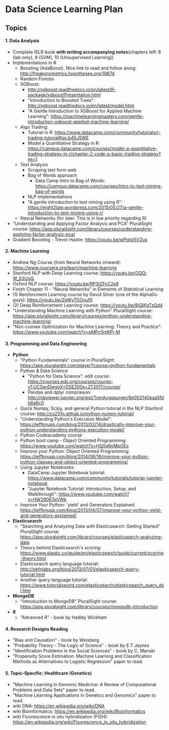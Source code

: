 # Data Science Learning Plan
## Topics

#### 1. Data Analysis
  * Complete ISLR book **with writing accompanying notes**(chapters left: 8 (lab only), 9 (SVM), 10 (Unsupervised Learning))
  * Implementations in R
    * Boosting (AdaBoost). Nice link to read and follow along: http://freakonometrics.hypotheses.org/19874
    * Random Forests
    * XGBoost: 
      * http://xgboost.readthedocs.io/en/latest/R-package/xgboostPresentation.html
      * "Introduction to Boosted Trees": http://xgboost.readthedocs.io/en/latest/model.html
      * "A Gentle Introduction to XGBoost for Applied Machine Learning": https://machinelearningmastery.com/gentle-introduction-xgboost-applied-machine-learning/ 
    * Algo Trading:
      * Tutorial in R: https://www.datacamp.com/community/tutorials/r-trading-tutorial#gs.b4SJSWE
      * Model a Quantitative Strategy in R: https://campus.datacamp.com/courses/model-a-quantitative-trading-strategy-in-r/chapter-2-code-a-basic-trading-strategy?ex=1
    * Text Analysis
      * Scraping text form web
      * Bag of Words approach
        * Data Camp Intro to Bag of Words: https://campus.datacamp.com/courses/intro-to-text-mining-bag-of-words
      * NLP implementations
      * "A gentle introduction to text mining using R": https://eight2late.wordpress.com/2015/05/27/a-gentle-introduction-to-text-mining-using-r/
    * Neural Networks (for later. This is in low priority regarding R)
  * "Understanding and Applying Factor Analysis and PCA" PluralSight course: https://app.pluralsight.com/library/courses/understanding-applying-factor-analysis-pca/
  * Gradient Boosting - Trevor Hastie: https://youtu.be/wPqtzj5VZus

#### 2. Machine Learning
  * Andrew Ng Course (from Neural Networks onward): https://www.coursera.org/learn/machine-learning
  * Stanford NLP with Deep Learning course: https://youtu.be/OQQ-W_63UgQ
  * Oxford NLP course: https://youtu.be/RP3tZFcC2e8
  * Finish Chapter 11 - "Neural Networks" in Elements of Statistical Learning
  * (1) Reinforcment Learning course by David Silver (one of the AlphaGo guys): https://youtu.be/2pWv7GOvuf0
  * (2) Deep Reinforcement Learning course: https://youtu.be/8jQIKgTzQd4
  * "Understanding Machine Learning with Python" PluralSight course: https://app.pluralsight.com/library/courses/python-understanding-machine-learning/
  * "Non-convex Optimization for Machine Learning: Theory and Practice": https://www.youtube.com/watch?v=pMPc5mKPj-M
  
#### 3. Programming and Data Engineering
  * **Python**
    * "Python Fundamentals" course in PluralSight: https://app.pluralsight.com/player?course=python-fundamentals
    * Python & Data Science
      * "Python for Data Science": edX course: https://courses.edx.org/courses/course-v1:UCSanDiegoX+DSE200x+2T2017/course/
      * Pandas and dplyr compraison: http://nbviewer.jupyter.org/gist/TomAugspurger/6e052140eaa5fdb6e8c0
    * Quick Numpy, Scipy, and general Python tutorial in the NLP Stanford course: http://cs231n.github.io/python-numpy-tutorial/
    * "Understanding Python's Execution Model": https://jeffknupp.com/blog/2013/02/14/drastically-improve-your-python-understanding-pythons-execution-model/
    * Python Codeacademy course
    * Python boot camp - Object Oriented Programming: https://www.youtube.com/watch?v=HQ0q6oMpOEs
    * Improve your Python: Object Oriented Programming: https://jeffknupp.com/blog/2014/06/18/improve-your-python-python-classes-and-object-oriented-programming/
    * Using Jupyter Notebooks:
      * DataCamp Jupyter Notebook tutorial: https://www.datacamp.com/community/tutorials/tutorial-jupyter-notebook
      * "Jupyter Notebook Tutorial: Introduction, Setup, and Walkthrough": https://www.youtube.com/watch?v=HW29067qVWk
    * Improve Your Python: 'yield' and Generators Explained: https://jeffknupp.com/blog/2013/04/07/improve-your-python-yield-and-generators-explained/
  * **Elasticsearch**
    * "Searching and Analyzing Data with Elasticsearch: Getting Started" PluralSight course: https://app.pluralsight.com/library/courses/elasticsearch-analyzing-data
    * Theory behind Elasticsearch's scoring: https://www.elastic.co/guide/en/elasticsearch/guide/current/scoring-theory.html
    * Elasticsearch query language tutorial: http://okfnlabs.org/blog/2013/07/01/elasticsearch-query-tutorial.html
    * Another query language tutorial: https://www.tutorialspoint.com/elasticsearch/elasticsearch_query_dsl.htm
  * **MongoDB**
    * "Introduction to MongoDB" PluralSight course: https://app.pluralsight.com/library/courses/mongodb-introduction
  * **R**
    * "Advanced R" - book by Hadley Wickham

#### 4. Research Designs Reading
  * "Bias and Causation" - book by Weisberg
  * "Probability Theory - The Logic of Science" - book by E.T Jaynes
  * "Identificaiton Problems in the Social Sciences" - book by C. Manski
  * "Propensity Score Estimation: Machine Learning and Classification Methods as Alternatives to Logistic Regression" paper to read.

#### 5. Topic-Specific: Healthcare (Genetics)
  * "Machine Learning in Genomic Medicine: A Review of Computational Problems and Data Sets" paper to read.
  * "Machine Learning Applications in Genetics and Genomics" paper to read.
  * wiki DNA: https://en.wikipedia.org/wiki/DNA
  * wiki Bioinformatics: https://en.wikipedia.org/wiki/Bioinformatics
  * wiki Fluorescence in situ hybridization (FISH): https://en.wikipedia.org/wiki/Fluorescence_in_situ_hybridization
